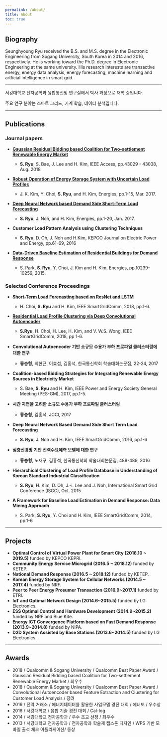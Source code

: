 ```yaml
---
permalink: /about/
title: About
toc: true
---
```


## Biography

Seunghyoung Ryu received the B.S. and M.S. degree in the Electronic Engineering from Sogang University, South Korea in 2014 and 2016, respectively. He is working toward the Ph.D. degree in Electronic Engineering at the same university.
His research interests are transactive energy, energy data analysis, energy forecasting, machine learning and artficial intelligence in smart grid.

---

서강대학교 전자공학과 융합통신망 연구실에서 박사 과정으로 재학 중입니다.

주요 연구 분야는 스마트 그리드, 기계 학습, 데이터 분석입니다.

---
## Publications

### Journal papers

- [**Gaussian Residual Bidding based Coalition for Two-settlement Renewable Energy Market**](https://ieeexplore.ieee.org/document/8424158/)
  - **S. Ryu**, S. Bae, J. Lee and H. Kim, IEEE Access, pp.43029 - 43038, Aug. 2018
- [**Robust Operation of Energy Storage System with Uncertain Load Profiles**](http://nice.sogang.ac.kr/wordpress/uploads/shortbio/Documents/J31_energies-10-00416_jk_pr.pdf)
  - J. K. Kim, Y. Choi, **S. Ryu**, and H. Kim, Energies, pp.1-15, Mar. 2017.

- [**Deep Neural Network based Demand Side Short-Term Load Forecasting**](http://nice.sogang.ac.kr/wordpress/uploads/shortbio/Documents/J30_energies2016_sh_pr.pdf)
  -  **S. Ryu**, J. Noh, and H. Kim, Energies, pp.1-20, Jan. 2017.

- **Customer Load Pattern Analysis using Clustering Techniques**
  - **S. Ryu**, D. Oh, J. Noh and H.Kim,  KEPCO Journal on Electric Power and Energy, pp.61-69, 2016

- [**Data-Driven Baseline Estimation of Residential Buildings for Demand Response**](http://nice.sogang.ac.kr/wordpress/uploads/shortbio/Documents/J21_energies2015.pdf)
  - S. Park, **S. Ryu**, Y. Choi, J. Kim and H. Kim, Energies, pp.10239-10259, 2015.


### Selected Conference Proceedings

- [**Short-Term Load Forecasting based on ResNet and LSTM**](https://ieeexplore.ieee.org/abstract/document/8587554/)
  - H. Choi, **S. Ryu** and H. Kim, IEEE SmartGridComm, 2018, pp.1-6.

- [**Residential Load Profile Clustering via Deep Convolutional Autoencoder**](https://ieeexplore.ieee.org/abstract/document/8587454/)
  -  **S.Ryu**, H. Choi, H. Lee, H. Kim, and V. W.S. Wong, IEEE SmartGridComm, 2018, pp 1-6.

- **Convolutional Autoencoder 기반 소규모 수용가 부하 프로파일 클러스터링에 대한 연구**
  -   **류승형**, 최현근, 이효섭, 김홍석, 한국통신학회 학술대회논문집, 22-24, 2017

- **Coalition-based Bidding Strategies for Integrating Renewable Energy Sources in Electricity Market**
  -   S. Bae, **S. Ryu** and H. Kim, IEEE Power and Energy Society General Meeting (PES-GM), 2017, pp.1-5.

- **시간 지연을 고려한 소규모 수용가 부하 프로파일 클러스터링**
  - **류승형**, 김홍석, JCCI, 2017

- **Deep Neural Network Based Demand Side Short Term Load Forecasting**
  - **S. Ryu**, J. Noh and  H. Kim,  IEEE SmartGridComm, 2016, pp.1-6

- **심층신경망 기반 전력수요예측 모델에 대한 연구**
  -  **류승형**, 노재구, 김홍석, 한국통신학회 학술대회논문집, 488-489, 2016

- **Hierarchical Clustering of Load Profile Database in Understanding of Korean Standard Industrial Classification**
  -  **S. Ryu**, H. Kim, D. Oh, J.-i. Lee and J. Noh,  International Smart Grid Conference (ISGC), Oct. 2015

- **A Framework for Baseline Load Estimation in Demand Response: Data Mining Approach**
  -   S. Park, **S. Ryu**, Y. Choi and H. Kim, IEEE SmartGridComm, 2014, pp.1-6

---
## Projects

- **Optimal Control of Virtual Power Plant for Smart City (2016.10 ~ 2019.5)** funded by KEPCO KEPRI.
- **Community Energy Service Microgrid (2016.5 ~ 2018.12)** funded by KETEP.
- **National Demand Response (2016.5 ~ 2018.12)** funded by KETEP.
- **Korean Energy Storage System for Cellular Networks (2014.5 ~ 2017.4)** funded by NRF.
- **Peer to Peer Energy Prosumer Transaction (2016.9~2017.1)** funded by ETRI.
- **IoT and Optimal Network Design (2014.6~2015.5)** funded by LG Electronics.
- **ESS Optimal Control and Hardware Development (2014.9~2015.2)** funded by NRF and Blue Kite.
- **Energy ICT Convergence Platform based on Fast Demand Response (2013.9~2014.8)** funded by NIPA.
- **D2D System Assisted by Base Stations (2013.6~2014.5)** funded by LG Electronics.

---
## Awards

- 2018 / Qualcomm & Sogang University / Qualcomm Best Paper Award / Gaussian Residual Bidding based Coalition for Two-settlement Renewable Energy Market / 최우수
- 2018 / Qualcomm & Sogang University / Qualcomm Best Paper Award / Convolutional Autoencoder based Feature Extraction
and Clustering for Customer Load Analysis / 장려
- 2016 / 전력 거래소 / 에너지데이터를 활용한 사업모델 경진 대회 / 에너또 / 우수상
- 2016 / 서강대학교 / 융합 기술 경진 대회 / Cal-log
- 2014 / 서강대학교 전자공학과 / 우수 조교 선정 / 최우수
- 2013 / 서강대학교 전자공학과 / 전자공학과 학술제 캡스톤 디자인 / WPS 기반 모바일 출석 체크 어플리케이션/ 동상
